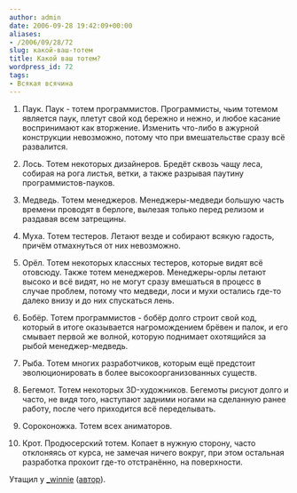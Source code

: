 ```yaml
---
author: admin
date: 2006-09-28 19:42:09+00:00
aliases:
- /2006/09/28/72
slug: какой-ваш-тотем
title: Какой ваш тотем?
wordpress_id: 72
tags:
- Всякая всячина
---
```


1. Паук. Паук - тотем программистов. Программисты, чьим тотемом является паук, плетут свой код бережно и нежно, и любое касание воспринимают как вторжение. Изменить что-либо в ажурной конструкции невозможно, потому что при вмешательстве сразу всё развалится.

2. Лось. Тотем некоторых дизайнеров. Бредёт сквозь чащу леса, собирая на рога листья, ветки, а также разрывая паутину программистов-пауков.

3. Медведь. Тотем менеджеров. Менеджеры-медведи большую часть времени проводят в берлоге, вылезая только перед релизом и раздавая всем затрещины.

4. Муха. Тотем тестеров. Летают везде и собирают всякую гадость, причём отмахнуться от них невозможно.

5. Орёл. Тотем некоторых классных тестеров, которые видят всё отовсюду. Также тотем менеджеров. Менеджеры-орлы летают высоко и всё видят, но не могут сразу вмешаться в процесс в случае проблем, потому что медведи, лоси и мухи остались где-то далеко внизу и до них спускаться лень.

6. Бобёр. Тотем программистов - бобёр долго строит свой код, который в итоге оказывается нагромождением брёвен и палок, и его смывает первой же волной, которую поднимает охотящийся за рыбой менеджер-медведь.

7. Рыба. Тотем многих разработчиков, которым ещё предстоит эволюционировать в более высокоорганизованных существ.

8. Бегемот. Тотем некоторых 3D-художников. Бегемоты рисуют долго и часто, не видя того, наступают задними ногами на сделанную ранее работу, после чего приходится всё переделывать.

9. Сороконожка. Тотем всех аниматоров.

10. Крот. Продюсерский тотем. Копает в нужную сторону, часто отклоняясь от курса, не замечая ничего вокруг, при этом остальная разработка прохоит где-то отстранённо, на поверхности.

Утащил у [_winnie](http://users.livejournal.com/_winnie/82119.html) ([автор](http://www.dtf.ru/blog/read.php?id=42176)).
